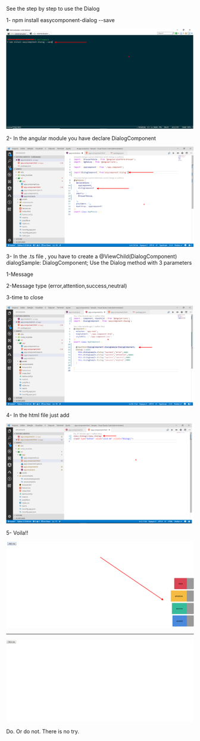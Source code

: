 See the step by step to use the Dialog

1- npm install easycomponent-dialog --save

![Screenshot](documentation/1-step.png)

2- In the angular module you have declare DialogComponent

![Screenshot](documentation/2-step.png)

3- In the .ts file , you have to create a   @ViewChild(DialogComponent) dialogSample: DialogComponent;
Use the Dialog method with 3 parameters

1-Message


2-Message type (error,attention,success,neutral)


3-time to close

![Screenshot](documentation/3-step.png)

4- In the html file just add   

![Screenshot](documentation/4-step.png)


5- Voila!!

![Screenshot](documentation/5-step.png)


----------------------------------------------------------------------------

![Screenshot](documentation/8-step.gif)

Do. Or do not. There is no try.


